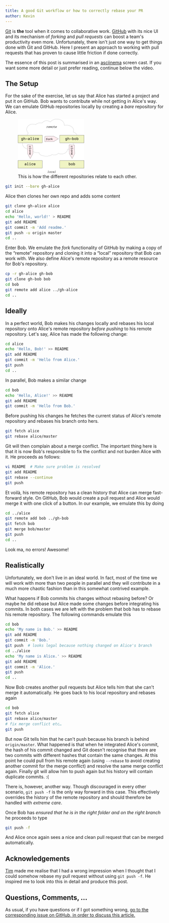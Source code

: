 ```yaml
---
title: A good Git workflow or how to correctly rebase your PR
author: Kevin
---
```


[Git](https://git-scm.com) is **the** tool when it comes to collaborative work.
[GitHub](https://github.com) with its nice UI and its mechanism of _forking_
and _pull requests_ can boost a team's productivity even more. Unfortunately,
there isn't just one way to get things done with Git and GitHub. Here I present
an approach to working with pull requests that has proven to cause little
friction if done correctly. 

<!--more-->

The essence of this post is summarised in an [asciinema](https://asciinema.org)
screen cast. If you want some more detail or just prefer reading, continue
below the video.

<script type="text/javascript" src="https://asciinema.org/a/20373.js" id="asciicast-20373" async></script>


## The Setup

For the sake of the exercise, let us say that Alice has started a project and
put it on GitHub. Bob wants to contribute while not getting in Alice's way. We
can emulate GitHub repositories locally by creating a _bare_ repository for
Alice.

<figure>
  <img src="/images/git-workflow-repos.png" alt="Layout of the repositories.">
  <figcaption>This is how the different repositories relate to each other.<figcaption>
</figure>

```bash
git init --bare gh-alice
```

Alice then clones her own repo and adds some content

```bash
git clone gh-alice alice
cd alice
echo 'Hello, world!' > README
git add README
git commit -m 'Add readme.'
git push -u origin master
cd ..
```

Enter Bob. We emulate the _fork_ functionality of GitHub by making a copy of
the “remote” repository and cloning it into a “local” repository that Bob can
work with. We also define Alice's remote repository as a remote resource for
Bob's repository.

```bash
cp -r gh-alice gh-bob
git clone gh-bob bob
cd bob
git remote add alice ../gh-alice
cd ..
```


## Ideally

In a perfect world, Bob makes his changes locally and rebases his local
repository onto Alice's remote repository _before pushing_ to his remote
repository. Let's say, Alice has made the following change:

```bash
cd alice
echo 'Hello, Bob!' >> README
git add README
git commit -m 'Hello from Alice.'
git push
cd ..
```

In parallel, Bob makes a similar change

```bash
cd bob
echo 'Hello, Alice!' >> README
git add README
git commit -m 'Hello from Bob.'
```

Before pushing his changes he fetches the current status of Alice's remote
repository and rebases his branch onto hers.

```bash
git fetch alice
git rebase alice/master
```

Git will then complain about a merge conflict. The important thing here is that
it is now Bob's responsible to fix the conflict and not burden Alice with it.
He proceeds as follows:

```bash
vi README  # Make sure problem is resolved
git add README
git rebase --continue
git push
```

Et voilà, his remote repository has a clean history that Alice can merge
fast-forward style. On GitHub, Bob would create a pull request and Alice would
merge it with one click of a button. In our example, we emulate this by doing

```bash
cd ../alice
git remote add bob ../gh-bob
git fetch bob
git merge bob/master
git push
cd ..
```

Look ma, no errors! Awesome!


## Realistically

Unfortunately, we don't live in an ideal world. In fact, most of the time we
will work with more than two people in parallel and they will contribute in a
much more chaotic fashion than in this somewhat contrived example.

What happens if Bob commits his changes without rebasing before? Or maybe he
did rebase but Alice made some changes before integrating his commits. In both
cases we are left with the problem that bob has to rebase his remote
repository. The following commands emulate this

```bash
cd bob
echo 'My name is Bob.' >> README
git add README
git commit -m 'Bob.'
git push  # looks legal because nothing changed on Alice's branch
cd ../alice
echo 'My name is Alice.' >> README
git add README
git commit -m 'Alice.'
git push
cd ..
```

Now Bob creates another pull requests but Alice tells him that she can't merge
it automatically. He goes back to his local repository and rebases again

```bash
cd bob
git fetch alice
git rebase alice/master
# fix merge conflict etc…
git push
```

But now Git tells him that he can't push because his branch is behind
`origin/master`. What happened is that when he integrated Alice's commit, the
hash of his commit changed and Git doesn't recognise that there are two commits
with different hashes that contain the same changes. At this point he could
pull from his remote again (using `--rebase` to avoid creating another commit
for the merge conflict) and resolve the same merge conflict again. Finally git
will allow him to push again but his history will contain duplicate commits. :(

There is, however, another way. Though discouraged in every other scenario,
`git push -f` is the only way forward in this case. This effectively overrides
the history of the remote repository and should therefore be handled with
_extreme care_.

Once Bob has _ensured that he is in the right folder and on the right branch_
he proceeds to type

```bash
git push -f
```

And Alice once again sees a nice and clean pull request that can be merged
automatically.


## Acknowledgements

[Tim](https://betatim.github.io/) made me realise that I had a wrong impression
when I thought that I could somehow rebase my pull request without using `git
push -f`. He inspired me to look into this in detail and produce this post.


## Questions, Comments, …

As usual, if you have questions or if I got something wrong, [go to the
corresponding issue on GitHub, in order to discuss this
article.](https://github.com/kdungs/dun.gs/issues/6)
